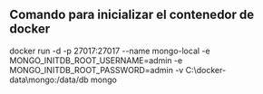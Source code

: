 ## Comando para inicializar el contenedor de docker
docker run -d -p 27017:27017 --name mongo-local -e MONGO_INITDB_ROOT_USERNAME=admin -e MONGO_INITDB_ROOT_PASSWORD=admin -v C:\docker-data\mongo:/data/db mongo